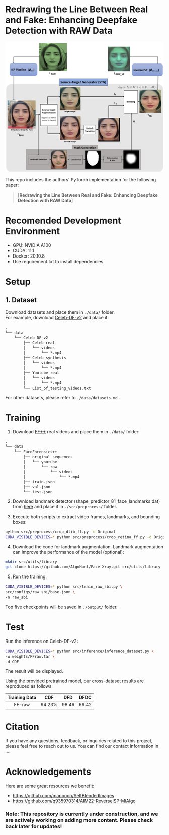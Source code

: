 # Redrawing the Line Between Real and Fake: Enhancing Deepfake Detection with RAW Data
![Overview](pipeline.png)  

This repo includes the authors' PyTorch implementation for the following paper: 
> [**Redrawing the Line Between Real and Fake: Enhancing Deepfake Detection with RAW Data**]


# Recomended Development Environment
* GPU: NVIDIA A100
* CUDA: 11.1
* Docker: 20.10.8
* Use requirement.txt to install dependencies 

# Setup
## 1. Dataset
Download datasets and place them in `./data/` folder.  
For example, download [Celeb-DF-v2](https://github.com/yuezunli/celeb-deepfakeforensics) and place it:
```
.
└── data
    └── Celeb-DF-v2
        ├── Celeb-real
        │   └── videos
        │       └── *.mp4
        ├── Celeb-synthesis
        │   └── videos
        │       └── *.mp4
        ├── Youtube-real
        │   └── videos
        │       └── *.mp4
        └── List_of_testing_videos.txt
```
For other datasets, please refer to `./data/datasets.md` .


# Training
1. Download [FF++](https://github.com/ondyari/FaceForensics) real videos and place them in `./data/` folder:
```
.
└── data
    └── FaceForensics++
        ├── original_sequences
        │   └── youtube
        │       └── raw
        │           └── videos
        │               └── *.mp4
        ├── train.json
        ├── val.json
        └── test.json
```
2. Download landmark detector (shape_predictor_81_face_landmarks.dat) from [here](https://github.com/codeniko/shape_predictor_81_face_landmarks) and place it in `./src/preprocess/` folder.  

3. Execute both scripts to extract video frames, landmarks, and bounding boxes:
```bash
python src/preprocess/crop_dlib_ff.py -d Original
CUDA_VISIBLE_DEVICES=* python src/preprocess/crop_retina_ff.py -d Original
```

4.  Download the code for landmark augmentation. Landmark augmentation can improve the performance of the model (optional):
```bash
mkdir src/utils/library
git clone https://github.com/AlgoHunt/Face-Xray.git src/utils/library
```

5. Run the training:
```bash
CUDA_VISIBLE_DEVICES=* python src/train_raw_sbi.py \
src/configs/raw_sbi/base.json \
-n raw_sbi
```
Top five checkpoints will be saved in `./output/` folder.


# Test
Run the inference on Celeb-DF-v2:
```bash
CUDA_VISIBLE_DEVICES=* python src/inference/inference_dataset.py \
-w weights/FFraw.tar \
-d CDF
```
The result will be displayed.

Using the provided pretrained model, our cross-dataset results are reproduced as follows:

Training Data | CDF | DFD | DFDC 
:-: | :-: | :-: | :-: 
FF-raw | 94.23% | 98.46 | 69.42 


# Citation
If you have any questions, feedback, or inquiries related to this project, please feel free to reach out to us. You can find our contact information in ....

# Acknowledgements
Here are some great resources we benefit:
* https://github.com/mapooon/SelfBlendedImages
* https://github.com/q935970314/AIM22-ReverseISP-MiAlgo

### Note: This repository is currently under construction, and we are actively working on adding more content. Please check back later for updates!

